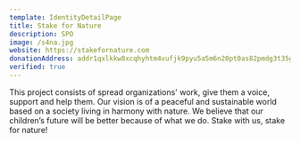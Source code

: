```yaml
---
template: IdentityDetailPage
title: Stake for Nature
description: SPO
image: /s4na.jpg
website: https://stakefornature.com
donationAddress: addr1qxlkkw8xcqhyhtm4vufjk9pyu5a5m6n20pt0as82pmdg3t35gfp0vk27p6ujaudcxmjaqvw64daw68r0e4q846vryjlq34mvxd
verified: true
---
```


This project consists of spread organizations' work, give them a voice, support and help them. Our vision is of a peaceful and sustainable world based on a society living in harmony with nature. We believe that our children’s future will be better because of what we do. Stake with us, stake for nature!
